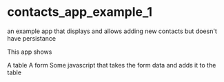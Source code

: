 contacts_app_example_1
======================

an example app that displays and allows adding new contacts but doesn't have persistance

This app shows 

A table
A form
Some javascript that takes the form data and adds it to the table



